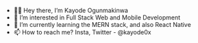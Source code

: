 - 👋🏾 Hey there, I’m Kayode Ogunmakinwa
- 👀 I’m interested in Full Stack Web and Mobile Development
- 🌱 I’m currently learning the MERN stack, and also React Native
- 📫 How to reach me? Insta, Twitter - @kayode0x

<!---
kayode0x/kayode0x is a ✨ special ✨ repository because its `README.md` (this file) appears on your GitHub profile.
You can click the Preview link to take a look at your changes.
--->
